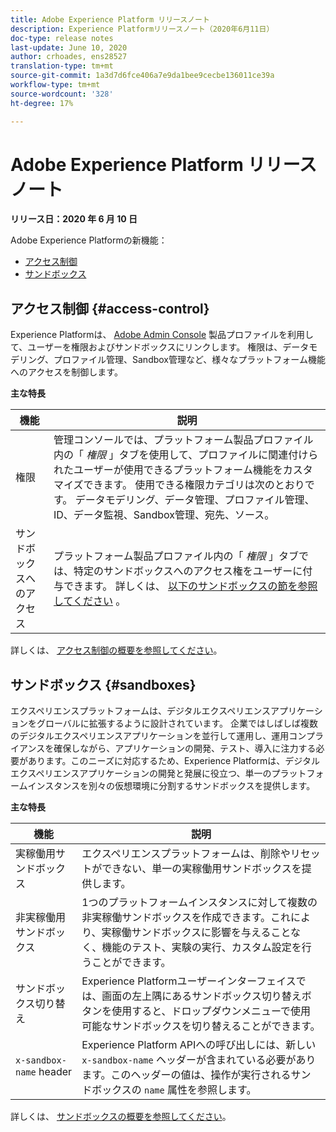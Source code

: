 ```yaml
---
title: Adobe Experience Platform リリースノート
description: Experience Platformリリースノート（2020年6月11日）
doc-type: release notes
last-update: June 10, 2020
author: crhoades, ens28527
translation-type: tm+mt
source-git-commit: 1a3d7d6fce406a7e9da1bee9cecbe136011ce39a
workflow-type: tm+mt
source-wordcount: '328'
ht-degree: 17%

---
```



# Adobe Experience Platform リリースノート

**リリース日：2020 年 6 月 10 日**

Adobe Experience Platformの新機能：

- [アクセス制御](#access-control)
- [サンドボックス](#sandboxes)

## アクセス制御 {#access-control}

Experience Platformは、 [Adobe Admin Console](https://adminconsole.adobe.com) 製品プロファイルを利用して、ユーザーを権限およびサンドボックスにリンクします。 権限は、データモデリング、プロファイル管理、Sandbox管理など、様々なプラットフォーム機能へのアクセスを制御します。

**主な特長**

| 機能 | 説明 |
|--- | ---|
| 権限 | 管理コンソールでは、プラットフォーム製品プロファイル内の「 _権限_ 」タブを使用して、プロファイルに関連付けられたユーザーが使用できるプラットフォーム機能をカスタマイズできます。 使用できる権限カテゴリは次のとおりです。 データモデリング、データ管理、プロファイル管理、ID、データ監視、Sandbox管理、宛先、ソース。 |
| サンドボックスへのアクセス | プラットフォーム製品プロファイル内の「 _権限_ 」タブでは、特定のサンドボックスへのアクセス権をユーザーに付与できます。 詳しくは、 [以下のサンドボックスの節を参照してください](#sandboxes) 。 |

詳しくは、 [アクセス制御の概要を参照してください](../../access-control/home.md)。

## サンドボックス {#sandboxes}

エクスペリエンスプラットフォームは、デジタルエクスペリエンスアプリケーションをグローバルに拡張するように設計されています。 企業ではしばしば複数のデジタルエクスペリエンスアプリケーションを並行して運用し、運用コンプライアンスを確保しながら、アプリケーションの開発、テスト、導入に注力する必要があります。このニーズに対応するため、Experience Platformは、デジタルエクスペリエンスアプリケーションの開発と発展に役立つ、単一のプラットフォームインスタンスを別々の仮想環境に分割するサンドボックスを提供します。

**主な特長**

| 機能 | 説明 |
|--- | ---|
| 実稼働用サンドボックス | エクスペリエンスプラットフォームは、削除やリセットができない、単一の実稼働用サンドボックスを提供します。 |
| 非実稼働用サンドボックス | 1つのプラットフォームインスタンスに対して複数の非実稼働サンドボックスを作成できます。これにより、実稼働サンドボックスに影響を与えることなく、機能のテスト、実験の実行、カスタム設定を行うことができます。 |
| サンドボックス切り替え | Experience Platformユーザーインターフェイスでは、画面の左上隅にあるサンドボックス切り替えボタンを使用すると、ドロップダウンメニューで使用可能なサンドボックスを切り替えることができます。 |
| `x-sandbox-name` header | Experience Platform APIへの呼び出しには、新しい `x-sandbox-name` ヘッダーが含まれている必要があります。このヘッダーの値は、操作が実行されるサンドボックスの `name` 属性を参照します。 |

詳しくは、 [サンドボックスの概要を参照してください](../../sandboxes/home.md)。